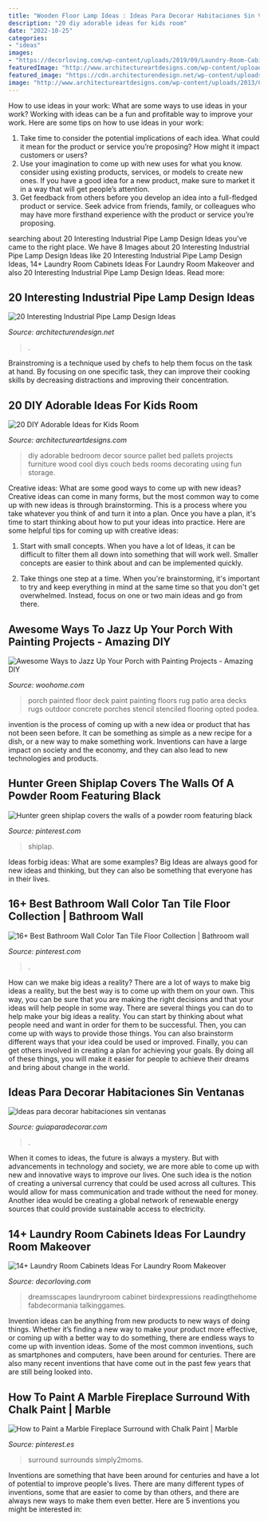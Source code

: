 ```yaml
---
title: "Wooden Floor Lamp Ideas : Ideas Para Decorar Habitaciones Sin Ventanas"
description: "20 diy adorable ideas for kids room"
date: "2022-10-25"
categories:
- "ideas"
images:
- "https://decorloving.com/wp-content/uploads/2019/09/Laundry-Room-Cabinets-Ideas-11.jpg"
featuredImage: "http://www.architectureartdesigns.com/wp-content/uploads/2013/06/25-630x1015.jpg"
featured_image: "https://cdn.architecturendesign.net/wp-content/uploads/2016/01/AD-Interesting-Industrial-Pipe-Lamp-Design-Ideas-02.jpg"
image: "http://www.architectureartdesigns.com/wp-content/uploads/2013/06/25-630x1015.jpg"
---
```



How to use ideas in your work: What are some ways to use ideas in your work?
Working with ideas can be a fun and profitable way to improve your work. Here are some tips on how to use ideas in your work: 
1. Take time to consider the potential implications of each idea. What could it mean for the product or service you’re proposing? How might it impact customers or users? 
2. Use your imagination to come up with new uses for what you know. consider using existing products, services, or models to create new ones. If you have a good idea for a new product, make sure to market it in a way that will get people’s attention. 
3. Get feedback from others before you develop an idea into a full-fledged product or service. Seek advice from friends, family, or colleagues who may have more firsthand experience with the product or service you’re proposing.

	

		
searching about 20 Interesting Industrial Pipe Lamp Design Ideas you've came to the right place. We have 8 Images about 20 Interesting Industrial Pipe Lamp Design Ideas like 20 Interesting Industrial Pipe Lamp Design Ideas, 14+ Laundry Room Cabinets Ideas For Laundry Room Makeover and also 20 Interesting Industrial Pipe Lamp Design Ideas. Read more:
		
    
## 20 Interesting Industrial Pipe Lamp Design Ideas

<img loading=lazy src="https://cdn.architecturendesign.net/wp-content/uploads/2016/01/AD-Interesting-Industrial-Pipe-Lamp-Design-Ideas-02.jpg" onerror="this.onerror=null;this.src='https://tse2.mm.bing.net/th?id=OIP.Hxwdgq7gUjvdapWWxTsITAHaLG&amp;pid=15.1';" alt="20 Interesting Industrial Pipe Lamp Design Ideas">

_Source: architecturendesign.net_

>. 

	

Brainstroming is a technique used by chefs to help them focus on the task at hand. By focusing on one specific task, they can improve their cooking skills by decreasing distractions and improving their concentration.

    
## 20 DIY Adorable Ideas For Kids Room

<img loading=lazy src="http://www.architectureartdesigns.com/wp-content/uploads/2013/06/25-630x1015.jpg" onerror="this.onerror=null;this.src='https://tse2.mm.bing.net/th?id=OIP.fWJj8OKLT4g9lLiuMO6NFAHaL7&amp;pid=15.1';" alt="20 DIY Adorable Ideas for Kids Room">

_Source: architectureartdesigns.com_

>diy adorable bedroom decor source pallet bed pallets projects furniture wood cool diys couch beds rooms decorating using fun storage. 

	

Creative ideas: What are some good ways to come up with new ideas?
Creative ideas can come in many forms, but the most common way to come up with new ideas is through brainstorming. This is a process where you take whatever you think of and turn it into a plan. Once you have a plan, it's time to start thinking about how to put your ideas into practice. Here are some helpful tips for coming up with creative ideas:
1) Start with small concepts. When you have a lot of Ideas, it can be difficult to filter them all down into something that will work well. Smaller concepts are easier to think about and can be implemented quickly.

2) Take things one step at a time. When you're brainstorming, it's important to try and keep everything in mind at the same time so that you don't get overwhelmed. Instead, focus on one or two main ideas and go from there.

    
## Awesome Ways To Jazz Up Your Porch With Painting Projects - Amazing DIY

<img loading=lazy src="http://www.woohome.com/wp-content/uploads/2017/04/painted-porch-floor-12.jpg" onerror="this.onerror=null;this.src='https://tse1.mm.bing.net/th?id=OIP.8eSymdP_hjqSWMeS_BX6JwHaNK&amp;pid=15.1';" alt="Awesome Ways to Jazz Up Your Porch with Painting Projects - Amazing DIY">

_Source: woohome.com_

>porch painted floor deck paint painting floors rug patio area decks rugs outdoor concrete porches stencil stenciled flooring opted podea. 

	

invention is the process of coming up with a new idea or product that has not been seen before. It can be something as simple as a new recipe for a dish, or a new way to make something work. Inventions can have a large impact on society and the economy, and they can also lead to new technologies and products.

    
## Hunter Green Shiplap Covers The Walls Of A Powder Room Featuring Black

<img loading=lazy src="https://i.pinimg.com/736x/31/18/33/311833431fd6ae85c77a68a2c15595a1.jpg" onerror="this.onerror=null;this.src='https://tse2.mm.bing.net/th?id=OIP.PrCSpF82lqSI8fQTrdeh7QHaLH&amp;pid=15.1';" alt="Hunter green shiplap covers the walls of a powder room featuring black">

_Source: pinterest.com_

>shiplap. 

	

Ideas forbig ideas: What are some examples?
Big Ideas are always good for new ideas and thinking, but they can also be something that everyone has in their lives.

    
## 16+ Best Bathroom Wall Color Tan Tile Floor Collection | Bathroom Wall

<img loading=lazy src="https://i.pinimg.com/736x/cb/6d/bd/cb6dbd7a23abce132c3e21d42051b8b4.jpg" onerror="this.onerror=null;this.src='https://tse1.mm.bing.net/th?id=OIP.O0iacDxxQQTMVcGz3x1oRAHaLH&amp;pid=15.1';" alt="16+ Best Bathroom Wall Color Tan Tile Floor Collection | Bathroom wall">

_Source: pinterest.com_

>. 

	

How can we make big ideas a reality?
There are a lot of ways to make big ideas a reality, but the best way is to come up with them on your own. This way, you can be sure that you are making the right decisions and that your ideas will help people in some way. There are several things you can do to help make your big ideas a reality. You can start by thinking about what people need and want in order for them to be successful. Then, you can come up with ways to provide those things. You can also brainstorm different ways that your idea could be used or improved. Finally, you can get others involved in creating a plan for achieving your goals. By doing all of these things, you will make it easier for people to achieve their dreams and bring about change in the world.

    
## Ideas Para Decorar Habitaciones Sin Ventanas

<img loading=lazy src="https://www.guiaparadecorar.com/wp-content/uploads/2013/06/ideas-diseno-para-habitaciones-sin-ventanas-03.jpg" onerror="this.onerror=null;this.src='https://tse4.mm.bing.net/th?id=OIP.pPdevfbw-jdLOUPXyXM53gHaE6&amp;pid=15.1';" alt="Ideas para decorar habitaciones sin ventanas">

_Source: guiaparadecorar.com_

>. 

	

When it comes to ideas, the future is always a mystery. But with advancements in technology and society, we are more able to come up with new and innovative ways to improve our lives. One such idea is the notion of creating a universal currency that could be used across all cultures. This would allow for mass communication and trade without the need for money. Another idea would be creating a global network of renewable energy sources that could provide sustainable access to electricity.

    
## 14+ Laundry Room Cabinets Ideas For Laundry Room Makeover

<img loading=lazy src="https://decorloving.com/wp-content/uploads/2019/09/Laundry-Room-Cabinets-Ideas-11.jpg" onerror="this.onerror=null;this.src='https://tse1.mm.bing.net/th?id=OIP.xuWDBUm7YXPBvBe2uwlCsgHaLH&amp;pid=15.1';" alt="14+ Laundry Room Cabinets Ideas For Laundry Room Makeover">

_Source: decorloving.com_

>dreamsscapes laundryroom cabinet birdexpressions readingthehome fabdecormania talkinggames. 

	

Invention ideas can be anything from new products to new ways of doing things. Whether it’s finding a new way to make your product more effective, or coming up with a better way to do something, there are endless ways to come up with invention ideas. Some of the most common inventions, such as smartphones and computers, have been around for centuries. There are also many recent inventions that have come out in the past few years that are still being looked into.

    
## How To Paint A Marble Fireplace Surround With Chalk Paint | Marble

<img loading=lazy src="https://i.pinimg.com/736x/35/d7/0d/35d70db12a93b4a27d3e0eea249fe2ee.jpg" onerror="this.onerror=null;this.src='https://tse4.mm.bing.net/th?id=OIP.gvOJy3oz0_frE4jyCILIAAHaJ3&amp;pid=15.1';" alt="How to Paint a Marble Fireplace Surround with Chalk Paint | Marble">

_Source: pinterest.es_

>surround surrounds simply2moms. 

	

Inventions are something that have been around for centuries and have a lot of potential to improve people's lives. There are many different types of inventions, some that are easier to come by than others, and there are always new ways to make them even better. Here are 5 inventions you might be interested in: 

